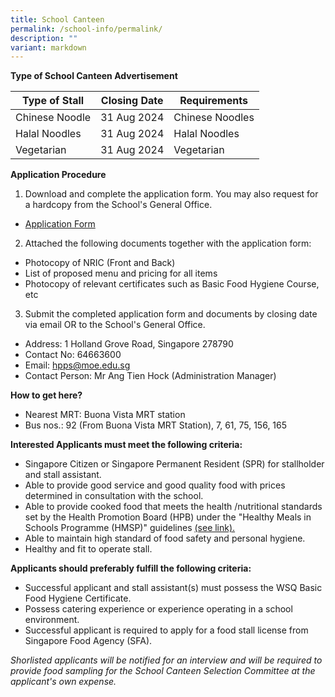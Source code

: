 ```yaml
---
title: School Canteen
permalink: /school-info/permalink/
description: ""
variant: markdown
---
```

**Type of School Canteen Advertisement**      

|Type of Stall  | Closing Date | Requirements|
| -------- | -------- | -------- |
|Chinese Noodle     | 31 Aug 2024     | Chinese Noodles    | 
Halal Noodles    |31 Aug 2024| Halal Noodles
Vegetarian    |31 Aug 2024| Vegetarian

**Application Procedure**
1. Download and complete the application form. You may also request for a hardcopy from the School's General Office. 

* [Application Form](/files/application%20form_canteen.pdf)

2. Attached the following documents together with the application form:
*  Photocopy of NRIC (Front and Back)
*  List of proposed menu and pricing for all items
*  Photocopy of relevant certificates such as Basic Food Hygiene Course, etc

3. Submit the completed application form and documents by closing date via email OR to the School's General Office.
* Address: 1 Holland Grove Road, Singapore 278790
* Contact No: 64663600
* Email: hpps@moe.edu.sg
* Contact Person: Mr Ang Tien Hock (Administration Manager)

**How to get here?**
* Nearest MRT: Buona Vista MRT station 
* Bus nos.: 92 (From Buona Vista MRT Station), 7, 61, 75, 156, 165

**Interested Applicants must meet the following criteria:**
* Singapore Citizen or Singapore Permanent Resident (SPR) for stallholder and stall assistant.
* Able to provide good service and good quality food with prices determined in consultation with the school.
* Able to provide cooked food that meets the health /nutritional standards set by the Health Promotion Board (HPB) under the "Healthy Meals in Schools Programme (HMSP)" guidelines [(see link).](https://www.hpb.gov.sg/schools/school-programmes/healthy-meals-in-schools-programme)
* Able to maintain high standard of food safety and personal hygiene.
* Healthy and fit to operate stall.

**Applicants should preferably fulfill the following criteria:**
* Successful applicant and stall assistant(s) must possess the WSQ Basic Food Hygiene Certificate.
* Possess catering experience or experience operating in a school environment.
* Successful applicant is required to apply for a food stall license from Singapore Food Agency (SFA).

*Shorlisted applicants will be notified for an interview and will be required to provide food sampling for the School Canteen Selection Committee at the applicant's own expense.*